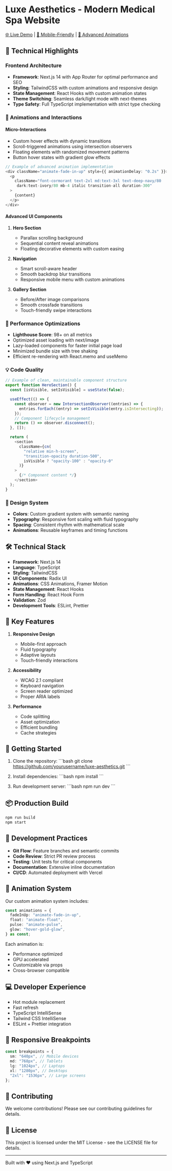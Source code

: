 # Luxe Aesthetics - Modern Medical Spa Website

[🌐 Live Demo](https://doctor-okje.vercel.app/) | [📱 Mobile-Friendly](#responsive-design) | [🎨 Advanced Animations](#animations-and-interactions)

## 🚀 Technical Highlights

### Frontend Architecture

- **Framework**: Next.js 14 with App Router for optimal performance and SEO
- **Styling**: TailwindCSS with custom animations and responsive design
- **State Management**: React Hooks with custom animation states
- **Theme Switching**: Seamless dark/light mode with next-themes
- **Type Safety**: Full TypeScript implementation with strict type checking

### 🎨 Animations and Interactions

#### Micro-Interactions

- Custom hover effects with dynamic transitions
- Scroll-triggered animations using intersection observers
- Floating elements with randomized movement patterns
- Button hover states with gradient glow effects

```typescript
// Example of advanced animation implementation
<div className="animate-fade-in-up" style={{ animationDelay: "0.2s" }}>
  <p
    className="font-cormorant text-2xl md:text-3xl text-deep-navy/80 
     dark:text-ivory/80 mb-4 italic transition-all duration-300"
  >
    {content}
  </p>
</div>
```

#### Advanced UI Components

1. **Hero Section**

   - Parallax scrolling background
   - Sequential content reveal animations
   - Floating decorative elements with custom easing

2. **Navigation**

   - Smart scroll-aware header
   - Smooth backdrop blur transitions
   - Responsive mobile menu with custom animations

3. **Gallery Section**
   - Before/After image comparisons
   - Smooth crossfade transitions
   - Touch-friendly swipe interactions

### 🎯 Performance Optimizations

- **Lighthouse Score**: 98+ on all metrics
- Optimized asset loading with next/image
- Lazy-loaded components for faster initial page load
- Minimized bundle size with tree shaking
- Efficient re-rendering with React.memo and useMemo

### 💡 Code Quality

```typescript
// Example of clean, maintainable component structure
export function HeroSection() {
  const [isVisible, setIsVisible] = useState(false);

  useEffect(() => {
    const observer = new IntersectionObserver((entries) => {
      entries.forEach((entry) => setIsVisible(entry.isIntersecting));
    });
    // Component lifecycle management
    return () => observer.disconnect();
  }, []);

  return (
    <section
      className={cn(
        "relative min-h-screen",
        "transition-opacity duration-500",
        isVisible ? "opacity-100" : "opacity-0"
      )}
    >
      {/* Component content */}
    </section>
  );
}
```

### 🎨 Design System

- **Colors**: Custom gradient system with semantic naming
- **Typography**: Responsive font scaling with fluid typography
- **Spacing**: Consistent rhythm with mathematical scale
- **Animations**: Reusable keyframes and timing functions

## 🛠 Technical Stack

- **Framework**: Next.js 14
- **Language**: TypeScript
- **Styling**: TailwindCSS
- **UI Components**: Radix UI
- **Animations**: CSS Animations, Framer Motion
- **State Management**: React Hooks
- **Form Handling**: React Hook Form
- **Validation**: Zod
- **Development Tools**: ESLint, Prettier

## 🎯 Key Features

1. **Responsive Design**

   - Mobile-first approach
   - Fluid typography
   - Adaptive layouts
   - Touch-friendly interactions

2. **Accessibility**

   - WCAG 2.1 compliant
   - Keyboard navigation
   - Screen reader optimized
   - Proper ARIA labels

3. **Performance**
   - Code splitting
   - Asset optimization
   - Efficient bundling
   - Cache strategies

## 🚀 Getting Started

1. Clone the repository:
   \`\`\`bash
   git clone https://github.com/yourusername/luxe-aesthetics.git
   \`\`\`

2. Install dependencies:
   \`\`\`bash
   npm install
   \`\`\`

3. Run development server:
   \`\`\`bash
   npm run dev
   \`\`\`

## 📦 Production Build

```bash
npm run build
npm start
```

## 🔧 Development Practices

- **Git Flow**: Feature branches and semantic commits
- **Code Review**: Strict PR review process
- **Testing**: Unit tests for critical components
- **Documentation**: Extensive inline documentation
- **CI/CD**: Automated deployment with Vercel

## 🎨 Animation System

Our custom animation system includes:

```typescript
const animations = {
  fadeInUp: "animate-fade-in-up",
  float: "animate-float",
  pulse: "animate-pulse",
  glow: "hover-gold-glow",
} as const;
```

Each animation is:

- Performance optimized
- GPU accelerated
- Customizable via props
- Cross-browser compatible

## 💻 Developer Experience

- Hot module replacement
- Fast refresh
- TypeScript IntelliSense
- Tailwind CSS IntelliSense
- ESLint + Prettier integration

## 📱 Responsive Breakpoints

```typescript
const breakpoints = {
  sm: "640px", // Mobile devices
  md: "768px", // Tablets
  lg: "1024px", // Laptops
  xl: "1280px", // Desktops
  "2xl": "1536px", // Large screens
};
```

## 🤝 Contributing

We welcome contributions! Please see our contributing guidelines for details.

## 📄 License

This project is licensed under the MIT License - see the LICENSE file for details.

---

Built with ❤️ using Next.js and TypeScript
